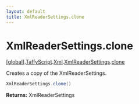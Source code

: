 ```yaml
---
layout: default
title: XmlReaderSettings.clone
---
```


# XmlReaderSettings.clone

[\[global\]]({{site.baseurl}}/docs/).[TaffyScript]({{site.baseurl}}/docs/TaffyScript/).[Xml]({{site.baseurl}}/docs/TaffyScript/Xml/).[XmlReaderSettings]({{site.baseurl}}/docs/TaffyScript/Xml/XmlReaderSettings/).[clone]({{site.baseurl}}/docs/TaffyScript/Xml/XmlReaderSettings/clone/)

Creates a copy of the XmlReaderSettings.

```cs
XmlReaderSettings.clone()
```

**Returns:** XmlReaderSettings
